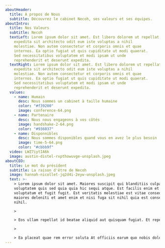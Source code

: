 ```yaml
---
aboutHeader:
  title: A propos de Nous
  subtitle: Découvrez le cabinet Necoh, ses valeurs et ses équipes.
aboutIntro:
  title: Nos Valeurs
  subtitle: Necoh
  textLeft: Lorem ipsum dolor sit amet. Est libero dolorem ut repellat
    expedita sit architecto odit eum iste voluptas a nihil
    molestiae. Non autem consectetur et corporis omnis et quae
    internos. Ea optio fugiat ut quis cupiditate ut modi quaerat.
    Sed necessitatibus voluptatem et modi ipsam ut unde
    reprehenderit et deserunt expedita.
  textRight: Lorem ipsum dolor sit amet. Est libero dolorem ut repellat
    expedita sit architecto odit eum iste voluptas a nihil
    molestiae. Non autem consectetur et corporis omnis et quae
    internos. Ea optio fugiat ut quis cupiditate ut modi quaerat.
    Sed necessitatibus voluptatem et modi ipsam ut unde
    reprehenderit et deserunt expedita.
  values:
    - name: Humain
      desc: Nous sommes un cabinet à taille humaine
      color: "#f39200"
      image: conference-64.png
    - name: Partenaire
      desc: Nous nous engageons à vos côtés
      image: handshake-2-64.png
      color: "#936037"
    - name: Disponnibles
      desc: Nous sommes disponibles quand vous en avez le plus besoin
      image: time-5-64.png
      color: "#cbbb9f"
  video: LWZ7iytIA6k
  image: austin-distel-rxpthowuvge-unsplash.jpeg
aboutCEO:
  title: Le mot du président
  subtitle: La raison d'être de Necoh
  image: hannah-nicollet-jq2d4i-2eyw-unsplash.jpeg
  text: >-
    > Lorem ipsum dolor sit amet. Maiores suscipit qui blanditiis culpa qui
    voluptatem quis sed quia quia hic sequi atque. Est facilis enim et incidunt
    voluptatum et fugit fugit. Est veritatis molestiae est vitae consequatur hic
    maiores deleniti et amet enim et nisi fuga sit nihil quia est consequatur
    nihil.

    >

    > Eos ullam repellat id beatae aliquid aut quisquam fugiat. Et repellendus totam quo molestias distinctio quo saepe error et consequatur aliquam cum quos rerum. Sit tempore ipsa ea adipisci eveniet qui nihil corporis ad animi praesentium in natus necessitatibus aut ullam obcaecati.

    >

    > Ea placeat quae rem error soluta At officiis earum quo nobis dolorem est magnam voluptate sed similique velit vel quod amet. Sit quidem quaerat eos temporibus excepturi sit veritatis sint? Rem magnam exercitationem non earum velit a nulla nihil non corporis minus est totam accusamus.
---
```

